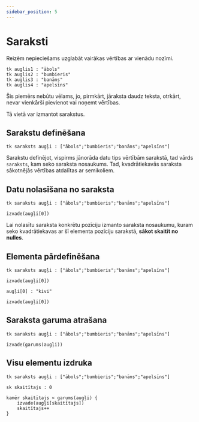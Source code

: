 ```yaml
---
sidebar_position: 5
---
```


# Saraksti

Reizēm nepieciešams uzglabāt vairākas vērtības ar vienādu nozīmi.

```priede
tk auglis1 : "ābols"
tk auglis2 : "bumbieris"
tk auglis3 : "banāns"
tk auglis4 : "apelsīns"
```

Šis piemērs nebūtu vēlams, jo, pirmkārt, jāraksta daudz teksta, otrkārt, nevar vienkārši pievienot vai noņemt vērtības.

Tā vietā var izmantot sarakstus.

## Sarakstu definēšana

```priede
tk saraksts augļi : ["ābols";"bumbieris";"banāns";"apelsīns"]
```

Sarakstu definējot, vispirms jānorāda datu tips vērtībām sarakstā, tad vārds `saraksts`, kam seko saraksta nosaukums. Tad, kvadrātiekavās saraksta sākotnējās vērtības atdalītas ar semikoliem.

## Datu nolasīšana no saraksta

```priede
tk saraksts augļi : ["ābols";"bumbieris";"banāns";"apelsīns"]

izvade(augļi[0])
```

Lai nolasītu saraksta konkrētu pozīciju izmanto saraksta nosaukumu, kuram seko kvadrātiekavas ar šī elementa pozīciju sarakstā, **sākot skaitīt no nulles**.

## Elementa pārdefinēšana

```priede
tk saraksts augļi : ["ābols";"bumbieris";"banāns";"apelsīns"]

izvade(augļi[0])

augļi[0] : "kivi"

izvade(augļi[0])

```

## Saraksta garuma atrašana

```priede
tk saraksts augļi : ["ābols";"bumbieris";"banāns";"apelsīns"]

izvade(garums(augļi))
```

## Visu elementu izdruka

```priede
tk saraksts augļi : ["ābols";"bumbieris";"banāns";"apelsīns"]

sk skaitītajs : 0

kamēr skaitītajs < garums(augļi) {
    izvade(augļi[skaitītajs])
    skaitītajs++
}
```
